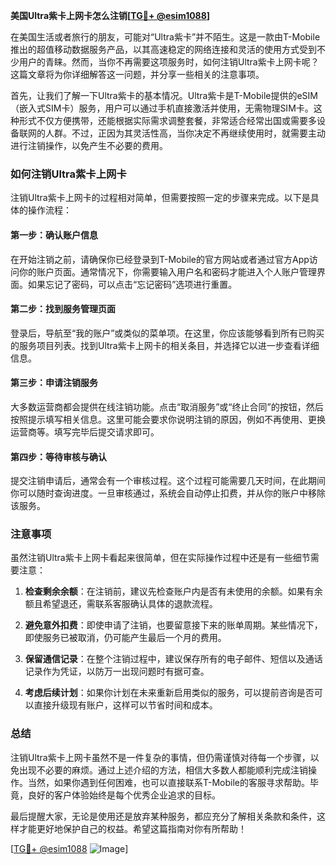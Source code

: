 **美国Ultra紫卡上网卡怎么注销[[TG💪+ @esim1088](https://t.me/s/esim1088)]**

在美国生活或者旅行的朋友，可能对“Ultra紫卡”并不陌生。这是一款由T-Mobile推出的超值移动数据服务产品，以其高速稳定的网络连接和灵活的使用方式受到不少用户的青睐。然而，当你不再需要这项服务时，如何注销Ultra紫卡上网卡呢？这篇文章将为你详细解答这一问题，并分享一些相关的注意事项。

首先，让我们了解一下Ultra紫卡的基本情况。Ultra紫卡是T-Mobile提供的eSIM（嵌入式SIM卡）服务，用户可以通过手机直接激活并使用，无需物理SIM卡。这种形式不仅方便携带，还能根据实际需求调整套餐，非常适合经常出国或需要多设备联网的人群。不过，正因为其灵活性高，当你决定不再继续使用时，就需要主动进行注销操作，以免产生不必要的费用。

### 如何注销Ultra紫卡上网卡

注销Ultra紫卡上网卡的过程相对简单，但需要按照一定的步骤来完成。以下是具体的操作流程：

#### 第一步：确认账户信息
在开始注销之前，请确保你已经登录到T-Mobile的官方网站或者通过官方App访问你的账户页面。通常情况下，你需要输入用户名和密码才能进入个人账户管理界面。如果忘记了密码，可以点击“忘记密码”选项进行重置。

#### 第二步：找到服务管理页面
登录后，导航至“我的账户”或类似的菜单项。在这里，你应该能够看到所有已购买的服务项目列表。找到Ultra紫卡上网卡的相关条目，并选择它以进一步查看详细信息。

#### 第三步：申请注销服务
大多数运营商都会提供在线注销功能。点击“取消服务”或“终止合同”的按钮，然后按照提示填写相关信息。这里可能会要求你说明注销的原因，例如不再使用、更换运营商等。填写完毕后提交请求即可。

#### 第四步：等待审核与确认
提交注销申请后，通常会有一个审核过程。这个过程可能需要几天时间，在此期间你可以随时查询进度。一旦审核通过，系统会自动停止扣费，并从你的账户中移除该服务。

### 注意事项

虽然注销Ultra紫卡上网卡看起来很简单，但在实际操作过程中还是有一些细节需要注意：

1. **检查剩余余额**：在注销前，建议先检查账户内是否有未使用的余额。如果有余额且希望退还，需联系客服确认具体的退款流程。
   
2. **避免意外扣费**：即使申请了注销，也要留意接下来的账单周期。某些情况下，即使服务已被取消，仍可能产生最后一个月的费用。

3. **保留通信记录**：在整个注销过程中，建议保存所有的电子邮件、短信以及通话记录作为凭证，以防万一出现问题时有据可查。

4. **考虑后续计划**：如果你计划在未来重新启用类似的服务，可以提前咨询是否可以直接升级现有账户，这样可以节省时间和成本。

### 总结

注销Ultra紫卡上网卡虽然不是一件复杂的事情，但仍需谨慎对待每一个步骤，以免出现不必要的麻烦。通过上述介绍的方法，相信大多数人都能顺利完成注销操作。当然，如果你遇到任何困难，也可以直接联系T-Mobile的客服寻求帮助。毕竟，良好的客户体验始终是每个优秀企业追求的目标。

最后提醒大家，无论是使用还是放弃某种服务，都应充分了解相关条款和条件，这样才能更好地保护自己的权益。希望这篇指南对你有所帮助！

[[TG💪+ @esim1088](https://t.me/s/esim1088) ![Image](https://i.postimg.cc/4NQfJmqS/Snipaste-2025-05-13-00-14-12.png)]